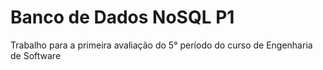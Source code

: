 # Banco de Dados NoSQL P1
 Trabalho para a primeira avaliação do 5° período do curso de Engenharia de Software
